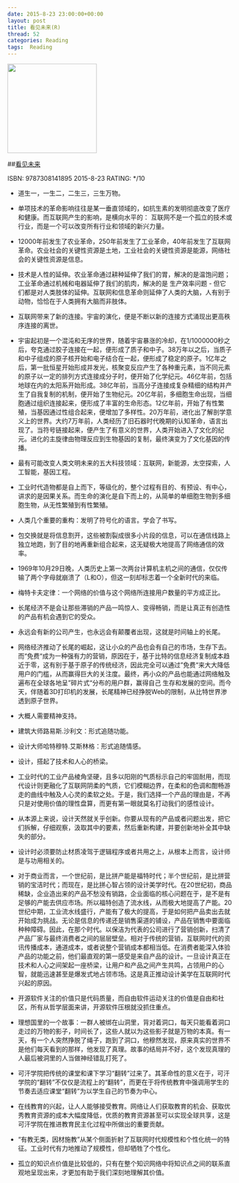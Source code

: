 ```yaml
---
date: 2015-8-23 23:00:00+00:00
layout: post
title: 看见未来(R)
thread: 52
categories: Reading
tags:  Reading
---
```


<img src="http://ec4.images-amazon.com/images/I/61-F7r0rsgL.jpg" width="200" />

##[看见未来](http://amzn.to/1Phtp0l)

ISBN: 9787308141895 2015-8-23 RATING: */10

- 道生一，一生二，二生三，三生万物。

- 单项技术的革命影响往往是某一垂直领域的，如抗生素的发明彻底改变了医疗和健康。而互联网产生的影响，是横向水平的：
互联网不是一个孤立的技术或行业，而是一个可以改变所有行业和领域的新兴力量。

- 12000年前发生了农业革命，250年前发生了工业革命，40年前发生了互联网革命。农业社会的关键性资源是土地，工业社会的关键性资源是能源，网络社会的关键性资源是信息。

- 技术是人性的延伸。农业革命通过耕种延伸了我们的胃，解决的是温饱问题；工业革命通过机械和电器延伸了我们的肌肉，解决的是
生产效率问题 - 但它们都是对人类肢体的延伸。互联网和信息革命则延伸了人类的大脑，人有别于动物，恰恰在于人类拥有大脑而非肢体。

- 互联网带来了新的连接。宇宙的演化，便是不断以新的连接方式涌现出更高秩序连接的离世。

- 宇宙起初是一个混沌和无序的世界，随着宇宙暴涨的冷却，在1/1000000秒之后，夸克通过胶子连接在一起，便形成了质子和中子。38万年以之后，当质子和中子组成的原子核开始和电子结合在一起，便形成了稳定的原子。1亿年之后，第一批恒星开始形成并发光，核聚变反应产生了各种重元素，当不同元素的原子以一定的排列方式连接成分子时，便开始了化学纪元。46亿年前，包括地球在内的太阳系开始形成。38亿年前，当高分子连接成复杂精细的结构并产生了自我复制的机制，便开始了生物纪元。20亿年前，多细胞生命出现，当细胞通过组织连接起来，便形成了丰富的生命形态。12亿年前，开始了有性繁殖，当基因通过性组合起来，便增加了多样性。20万年前，进化出了解剖学意义上的世界。大约7万年前，人类经历了旧石器时代晚期的认知革命，语言出现了。当符号链接起来，便产生了有意义的世界，人类开始进入了文化的纪元。进化的主旋律由物理反应到生物基因的复制，最终演变为了文化基因的传播。

- 最有可能改变人类文明未来的五大科技领域：互联网，新能源，太空探索，人工智能，基因工程。

- 工业时代造物都是自上而下，等级化的，整个过程有目的、有预设、有中心，讲求的是因果关系。而生命的演化是自下而上的，从简单的单细胞生物到多细胞生物，从无性繁殖到有性繁殖。

- 人类几个重要的重构：发明了符号化的语言。学会了书写。

- 包交换就是将信息割开，这些被割裂成很多小片段的信息，可以在通信线路上独立地跑，到了目的地再重新组合起来，这无疑极大地提高了网络通信的效率。

- 1969年10月29日晚，人类历史上第一次两台计算机主机之间的通信，仅仅传输了两个字母就崩溃了（L和O），但这一刻却标志着一个全新时代的来临。

- 梅特卡夫定律：一个网络的价值与这个网络所连接用户数量的平方成正比。

- 长尾经济不是会让那些滞销的产品一鸣惊人、变得畅销，而是让真正有创造性的产品有机会遇到它的受众。

- 永远会有新的公司产生，也永远会有颠覆者出现，这就是时间轴上的长尾。

- 网络经济推动了长尾的崛起，这让小众的产品也会有自己的市场，生存下去。而“免费“成为一种强有力的营销，原因在于，基于比特的信息经济复制成本趋近于零，这有别于基于原子的传统经济，因此完全可以通过”免费“来大大降低用户的门槛，从而赢得巨大的关注度。最终，再小众的产品也能通过网络触及遍布在全球各地呈”碎片式“分布的用户群，赢得自己
生存和发展的空间。而今天，伴随着3D打印机的发展，长尾精神已经挣脱Web的限制，从比特世界渗透到原子世界。

- 大概人需要精神支持。

- 建筑大师路易斯.沙利文：形式追随功能。

- 设计大师哈特穆特.艾斯林格：形式追随情感。

- 设计，搭起了技术和人心的桥梁。

- 工业时代的工业产品棱角坚硬，且多以阳刚的气质标示自己的牢固耐用，而现代设计则更融化了互联网阴柔的气质，它们模糊边界，在柔和的色调和酣畅游走的曲线中触及人心灵的柔软之处。于是，我们选择一个产品的理由是，不再只是对使用价值的理性盘算，而更有第一眼就莫名打动我们的感性设计。

- 从本源上来说，设计天然就关乎创新。你要从现有的产品或者问题出发，把它们拆解，仔细观察，汲取其中的要素，然后重新构建，并要创新地补全其中缺失的部分。

- 设计时必须要防止材质凌驾于逻辑程序或者共用之上，从根本上而言，设计师是与功用相关的。

- 对于商业而言，一个世纪前，是比拼产能是福特时代；半个世纪前，是比拼营销的宝洁时代；而现在，是比拼心智占领的设计美学时代。在20世纪初，商品稀缺，企业造出来的产品不愁没有销路，企业面临的核心问题在于，是不是有足够的产能去供应市场。所以福特创造了流水线，从而极大地提高了产能。20世纪中期，工业流水线盛行，产能有了极大的提高，于是如何把产品卖出去就开始成为挑战。无论是信息的传递还是销售渠道的铺设，产品在销售中要面临种种障碍。因此，在那个时代。以保洁为代表的公司进行了营销创新，扫清了产品厂家与最终消费者之间的层层壁垒。相对于传统的营销，互联网时代的资讯传播成本，通道成本，或者说整个营销成本都相当低。在消费者能深入体验产品的功能之前，他们最直观的第一感受是来自产品的设计。一旦设计真正在技术和人心之间架起一座桥梁，让用户和产品之间产生共鸣，占领用户的心智，就能迅速甚至是爆发式地占领市场。这是真正推动设计美学在互联网时代兴起的原因。

- 开源软件关注的价值只是代码质量，而自由软件运动关注的价值是自由和社区，所有从哲学层面来讲，开源软件压根就没抓住重点。

- 理想国里的一个故事：一群人被绑在山洞里，背对着洞口，每天只能看着洞口走过的万物的影子，时间长了，这些人就以为这些影子就是万物的本真。有一天，有一个人突然挣脱了绳子，跑到了洞口，他穆然发现，原来真实的世界不是他们每天看到的那样，他发现了真理。故事的结局并不好，这个发现真理的人最后被洞里的人当做神经错乱打死了。

- 可汗学院把传统的课堂和课下学习“翻转”过来了。其革命性的意义在于，可汗学院的“翻转”不仅仅是流程上的“翻转”，而更在于将传统教育中强调用学生的节奏去适应课堂“翻转”为以学生自己的节奏为中心。

- 在线教育的兴起，让人人能够接受教育。网络让人们获取教育的机会、获取优秀教育资源的成本大幅度降低，优质的教育资源甚至可以实现全球共享，这是可汗学院在推进教育民主化过程中所做出的重要贡献。

- “有教无类，因材施教”从某个侧面折射了互联网时代规模性和个性化统一的特征。工业时代有力地推动了规模性，但却牺牲了个性化。

- 孤立的知识点价值是比较低的，只有在整个知识网络中将知识点之间的联系直观地呈现出来，才更加有助于我们深刻地理解其价值。
























